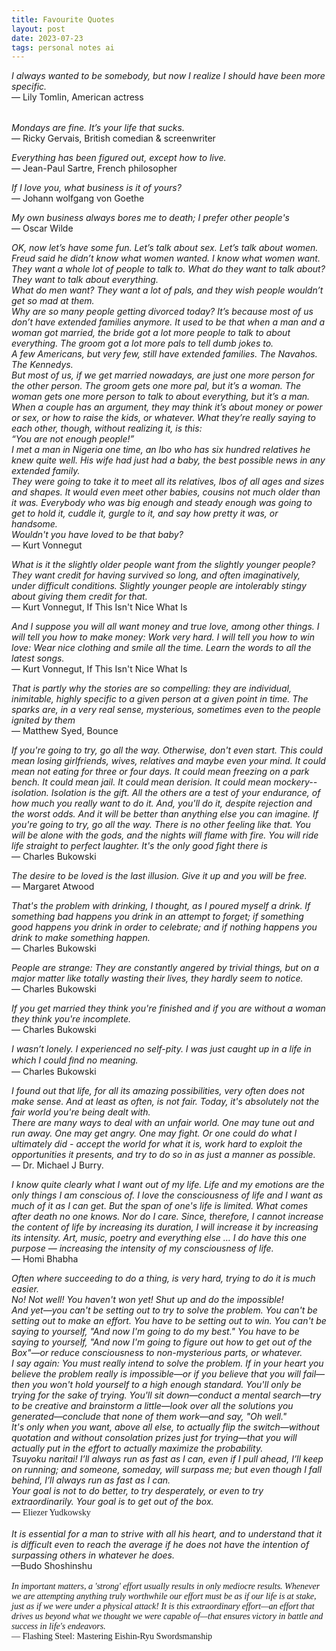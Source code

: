 ```yaml
---
title: Favourite Quotes
layout: post
date: 2023-07-23
tags: personal notes ai
---
```

<p style="margin-bottom: 32px" class="body"><span><em>I always wanted to be somebody, but now I realize I should have been more specific.</em></span><br><span>— Lily Tomlin, American actress</span></p><p class="body"><span><em>Mondays are fine. It’s your life that sucks.</em></span><br><span>— Ricky Gervais, British comedian &amp; screenwriter</span></p><p class="body"><span><em>Everything has been figured out, except how to live.</em></span><br><span>— Jean-Paul Sartre, French philosopher</span></p><p class="body"><span><em>If I love you, what business is it of yours?</em></span><em><br></em><span>— Johann wolfgang von Goethe</span></p><p class="body"><span><em>My own business always bores me to death; I prefer other people's</em></span><br><span>— Oscar Wilde</span></p><p class="body"><span><em>OK, now let’s have some fun. Let’s talk about sex. Let’s talk about women. Freud said he didn’t know what women wanted. I know what women want. They want a whole lot of people to talk to. What do they want to talk about? They want to talk about everything.</em></span><em><br></em><span><em>What do men want? They want a lot of pals, and they wish people wouldn’t get so mad at them.</em></span><em><br></em><span><em>Why are so many people getting divorced today? It’s because most of us don’t have extended families anymore. It used to be that when a man and a woman got married, the bride got a lot more people to talk to about everything. The groom got a lot more pals to tell dumb jokes to.</em></span><em><br></em><span><em>A few Americans, but very few, still have extended families. The Navahos. The Kennedys.</em></span><em><br></em><span><em>But most of us, if we get married nowadays, are just one more person for the other person. The groom gets one more pal, but it’s a woman. The woman gets one more person to talk to about everything, but it’s a man.</em></span><em><br></em><span><em>When a couple has an argument, they may think it’s about money or power or sex, or how to raise the kids, or whatever. What they’re really saying to each other, though, without realizing it, is this:</em></span><em><br></em><span><em>“You are not enough people!”</em></span><em><br></em><span><em>I met a man in Nigeria one time, an Ibo who has six hundred relatives he knew quite well. His wife had just had a baby, the best possible news in any extended family.</em></span><em><br></em><span><em>They were going to take it to meet all its relatives, Ibos of all ages and sizes and shapes. It would even meet other babies, cousins not much older than it was. Everybody who was big enough and steady enough was going to get to hold it, cuddle it, gurgle to it, and say how pretty it was, or handsome.</em></span><em><br></em><span><em>Wouldn't you have loved to be that baby?</em></span><br><span>— Kurt Vonnegut</span></p><p class="body"><span><em>What is it the slightly older people want from the slightly younger people? They want credit for having survived so long, and often imaginatively, under difficult conditions. Slightly younger people are intolerably stingy about giving them credit for that.</em></span><em><br></em><span>— Kurt Vonnegut, If This Isn't Nice What Is</span></p><p class="body"><span><em>And I suppose you will all want money and true love, among other things. I will tell you how to make money: Work very hard. I will tell you how to win love: Wear nice clothing and smile all the time. Learn the words to all the latest songs.</em></span><br><span>— Kurt Vonnegut, If This Isn't Nice What Is</span></p><p class="body"><span><em>That is partly why the stories are so compelling: they are individual, inimitable, highly specific to a given person at a given point in time. The sparks are, in a very real sense, mysterious, sometimes even to the people ignited by them</em></span><br><span>— Matthew Syed, Bounce</span></p><p class="body"><span><em>If you're going to try, go all the way. Otherwise, don't even start. This could mean losing girlfriends, wives, relatives and maybe even your mind. It could mean not eating for three or four days. It could mean freezing on a park bench. It could mean jail. It could mean derision. It could mean mockery--isolation. Isolation is the gift. All the others are a test of your endurance, of how much you really want to do it. And, you'll do it, despite rejection and the worst odds. And it will be better than anything else you can imagine. If you're going to try, go all the way. There is no other feeling like that. You will be alone with the gods, and the nights will flame with fire. You will ride life straight to perfect laughter. It's the only good fight there is</em></span><br><span>— Charles Bukowski</span></p><p class="body"><span><em>The desire to be loved is the last illusion. Give it up and you will be free.</em></span><br><span>― Margaret Atwood</span></p><p class="body"><span><em>That's the problem with drinking, I thought, as I poured myself a drink. If something bad happens you drink in an attempt to forget; if something good happens you drink in order to celebrate; and if nothing happens you drink to make something happen.</em></span><br><span>— Charles Bukowski</span></p><p class="body"><span><em>People are strange: They are constantly angered by trivial things, but on a major matter like totally wasting their lives, they hardly seem to notice.</em></span><br><span>― Charles Bukowski</span></p><p class="body"><span><em>If you get married they think you're finished and if you are without a woman they think you're incomplete.</em></span><br><span>― Charles Bukowski</span></p><p class="body"><span><em>I wasn’t lonely. I experienced no self-pity. I was just caught up in a life in which I could ﬁnd no meaning.</em></span><br><span>― Charles Bukowski</span></p><p class="body"><span><em>I found out that life, for all its amazing possibilities, very often does not make sense. And at least as often, is not fair. Today, it's absolutely not the fair world you're being dealt with.</em></span><br><span><em>There are many ways to deal with an unfair world. One may tune out and run away. One may get angry. One may fight. Or one could do what I ultimately did - accept the world for what it is, work hard to exploit the opportunities it presents, and try to do so in as just a manner as possible.</em></span><br><span>— Dr. Michael J Burry.</span></p><p class="body"><span><em>I know quite clearly what I want out of my life. Life and my emotions are the only things I am conscious of. I love the consciousness of life and I want as much of it as I can get. But the span of one's life is limited. What comes after death no one knows. Nor do I care. Since, therefore, I cannot increase the content of life by increasing its duration, I will increase it by increasing its intensity. Art, music, poetry and everything else … I do have this one purpose — increasing the intensity of my consciousness of life.</em></span><br><span>— Homi Bhabha</span></p><p class="body"><span><em>Often where succeeding to do a thing, is very hard, trying to do it is much easier.</em></span><em><br></em><span><em>No!  Not well!  You haven't won yet!  Shut up and do the impossible!</em></span><em><br></em><span><em>And yet—you can't be setting out to try to solve the problem.  You can't be setting out to make an effort.  You have to be setting out to win.  You can't be saying to yourself, "And now I'm going to do my best."  You have to be saying to yourself, "And now I'm going to figure out how to get out of the Box"—or reduce consciousness to non-mysterious parts, or whatever.</em></span><em><br></em><span><em>I say again:  You must really intend to solve the problem.  If in your heart you believe the problem really is impossible—or if you believe that you will fail—then you won't hold yourself to a high enough standard.  You'll only be trying for the sake of trying.  You'll sit down—conduct a mental search—try to be creative and brainstorm a little—look over all the solutions you generated—conclude that none of them work—and say, "Oh well."</em></span><em><br></em><span><em>It's only when you want, above all else, to actually  flip the switch—without quotation and without consolation prizes just for trying—that you will actually put in the effort to actually maximize the probability.</em></span><em><br></em><span><em>Tsuyoku naritai! I’ll always run as fast as I can, even if I pull ahead, I’ll keep on running; and someone, someday, will surpass me; but even though I fall behind, I’ll always run as fast as I can.</em></span><em><br></em><span><em>Your goal is not to do better, to try desperately, or even to try extraordinarily.  Your goal is to get out of the box.</em></span><br><span>— </span><span style="color: rgb(32, 33, 36); text-transform: none; letter-spacing: normal; font-family: Calibri Regular; font-weight: 400">Eliezer Yudkowsky</span><br><br><span><em>It is essential for a man to strive with all his heart, and to understand that it is difficult even to reach the average if he does not have the intention of surpassing others in whatever he does.</em><br>—Budo Shoshinshu</span><br><br><span style="--fontSizeDesktop: 16px; font-family: Calibri Regular; font-weight: 400"><em>In important matters, a 'strong' effort usually results in only mediocre results.  Whenever we are attempting anything truly worthwhile our effort must be as if our life is at stake, just as if we were under a physical attack!  It is this extraordinary effort—an effort that drives us beyond what we thought we were capable of—that ensures victory in battle and success in life's endeavors.</em></span><br><span style="--fontSizeDesktop: 16px; font-family: Calibri Regular; font-weight: 400">— Flashing Steel: Mastering Eishin-Ryu Swordsmanship</span><br><br></p>
